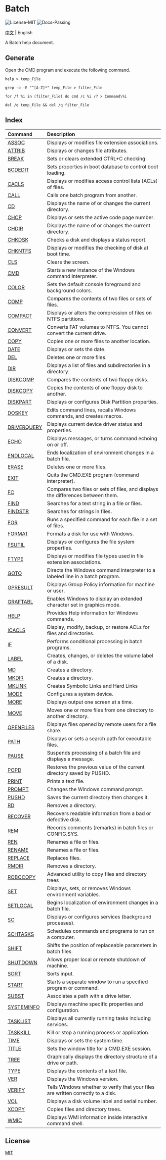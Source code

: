 # Batch

![License-MIT](https://img.shields.io/badge/License-MIT-blue.svg)
![Docs-Passing](https://img.shields.io/badge/Docs-Passing-green.svg)

[中文](docs/README-CN.md) | English

A Batch help document.

## Generate

Open the CMD program and execute the following command.

```Batch
help > temp_File

grep -o -E "^[A-Z]*" temp_File > filter_File

for /f %i in (filter_File) do cmd /c %i /? > Command\%i

del /q temp_File && del /q filter_File
```

## Index

|     Command     |     Description     |
| :-------------- | :------------------ |
| [ASSOC](Command/ASSOC) | Displays or modifies file extension associations. |
| [ATTRIB](Command/ATTRIB) | Displays or changes file attributes. |
| [BREAK](Command/BREAK) | Sets or clears extended CTRL+C checking. |
| [BCDEDIT](Command/BCDEDIT) | Sets properties in boot database to control boot loading. |
| [CACLS](Command/CACLS) | Displays or modifies access control lists (ACLs) of files. |
| [CALL](Command/CALL) | Calls one batch program from another. |
| [CD](Command/CD) | Displays the name of or changes the current directory. |
| [CHCP](Command/CHCP) | Displays or sets the active code page number. |
| [CHDIR](Command/CHDIR) | Displays the name of or changes the current directory. |
| [CHKDSK](Command/CHKDSK) | Checks a disk and displays a status report. |
| [CHKNTFS](Command/CHKNTFS) | Displays or modifies the checking of disk at boot time. |
| [CLS](Command/CLS) | Clears the screen. |
| [CMD](Command/CMD) | Starts a new instance of the Windows command interpreter. |
| [COLOR](Command/COLOR) | Sets the default console foreground and background colors. |
| [COMP](Command/COMP) | Compares the contents of two files or sets of files. |
| [COMPACT](Command/COMPACT) | Displays or alters the compression of files on NTFS partitions. |
| [CONVERT](Command/CONVERT) | Converts FAT volumes to NTFS.  You cannot convert the current drive. |
| [COPY](Command/COPY) | Copies one or more files to another location. |
| [DATE](Command/DATE) | Displays or sets the date. |
| [DEL](Command/DEL) | Deletes one or more files. |
| [DIR](Command/DIR) | Displays a list of files and subdirectories in a directory. |
| [DISKCOMP](Command/DISKCOMP) | Compares the contents of two floppy disks. |
| [DISKCOPY](Command/DISKCOPY) | Copies the contents of one floppy disk to another. |
| [DISKPART](Command/DISKPART) | Displays or configures Disk Partition properties. |
| [DOSKEY](Command/DOSKEY) | Edits command lines, recalls Windows commands, and creates macros. |
| [DRIVERQUERY](Command/DRIVERQUERY) | Displays current device driver status and properties. |
| [ECHO](Command/ECHO) | Displays messages, or turns command echoing on or off. |
| [ENDLOCAL](Command/ENDLOCAL) | Ends localization of environment changes in a batch file. |
| [ERASE](Command/ERASE) | Deletes one or more files. |
| [EXIT](Command/EXIT) | Quits the CMD.EXE program (command interpreter). |
| [FC](Command/FC) | Compares two files or sets of files, and displays the differences between them. |
| [FIND](Command/FIND) | Searches for a text string in a file or files. |
| [FINDSTR](Command/FINDSTR) | Searches for strings in files. |
| [FOR](Command/FOR) | Runs a specified command for each file in a set of files. |
| [FORMAT](Command/FORMAT) | Formats a disk for use with Windows. |
| [FSUTIL](Command/FSUTIL) | Displays or configures the file system properties. |
| [FTYPE](Command/FTYPE) | Displays or modifies file types used in file extension associations. |
| [GOTO](Command/GOTO) | Directs the Windows command interpreter to a labeled line in a batch program. |
| [GPRESULT](Command/GPRESULT) | Displays Group Policy information for machine or user. |
| [GRAFTABL](Command/GRAFTABL) | Enables Windows to display an extended character set in graphics mode. |
| [HELP](Command/HELP) | Provides Help information for Windows commands. |
| [ICACLS](Command/ICACLS) | Display, modify, backup, or restore ACLs for files and directories. |
| [IF](Command/IF) | Performs conditional processing in batch programs. |
| [LABEL](Command/LABEL) | Creates, changes, or deletes the volume label of a disk. |
| [MD](Command/MD) | Creates a directory. |
| [MKDIR](Command/MKDIR) | Creates a directory. |
| [MKLINK](Command/MKLINK) | Creates Symbolic Links and Hard Links |
| [MODE](Command/MODE) | Configures a system device. |
| [MORE](Command/MORE) | Displays output one screen at a time. |
| [MOVE](Command/MOVE) | Moves one or more files from one directory to another directory. |
| [OPENFILES](Command/OPENFILES) | Displays files opened by remote users for a file share. |
| [PATH](Command/PATH) | Displays or sets a search path for executable files. |
| [PAUSE](Command/PAUSE) | Suspends processing of a batch file and displays a message. |
| [POPD](Command/POPD) | Restores the previous value of the current directory saved by PUSHD. |
| [PRINT](Command/PRINT) | Prints a text file. |
| [PROMPT](Command/PROMPT) | Changes the Windows command prompt. |
| [PUSHD](Command/PUSHD) | Saves the current directory then changes it. |
| [RD](Command/RD) | Removes a directory. |
| [RECOVER](Command/RECOVER) | Recovers readable information from a bad or defective disk. |
| [REM](Command/REM) | Records comments (remarks) in batch files or CONFIG.SYS. |
| [REN](Command/REN) | Renames a file or files. |
| [RENAME](Command/RENAME) | Renames a file or files. |
| [REPLACE](Command/REPLACE) | Replaces files. |
| [RMDIR](Command/RMDIR) | Removes a directory. |
| [ROBOCOPY](Command/ROBOCOPY) | Advanced utility to copy files and directory trees |
| [SET](Command/SET) | Displays, sets, or removes Windows environment variables. |
| [SETLOCAL](Command/SETLOCAL) | Begins localization of environment changes in a batch file. |
| [SC](Command/SC) | Displays or configures services (background processes). |
| [SCHTASKS](Command/SCHTASKS) | Schedules commands and programs to run on a computer. |
| [SHIFT](Command/SHIFT) | Shifts the position of replaceable parameters in batch files. |
| [SHUTDOWN](Command/SHUTDOWN) | Allows proper local or remote shutdown of machine. |
| [SORT](Command/SORT) | Sorts input. |
| [START](Command/START) | Starts a separate window to run a specified program or command. |
| [SUBST](Command/SUBST) | Associates a path with a drive letter. |
| [SYSTEMINFO](Command/SYSTEMINFO) | Displays machine specific properties and configuration. |
| [TASKLIST](Command/TASKLIST) | Displays all currently running tasks including services. |
| [TASKKILL](Command/TASKKILL) | Kill or stop a running process or application. |
| [TIME](Command/TIME) | Displays or sets the system time. |
| [TITLE](Command/TITLE) | Sets the window title for a CMD.EXE session. |
| [TREE](Command/TREE) | Graphically displays the directory structure of a drive or path. |
| [TYPE](Command/TYPE) | Displays the contents of a text file. |
| [VER](Command/VER) | Displays the Windows version. |
| [VERIFY](Command/VERIFY) | Tells Windows whether to verify that your files are written correctly to a disk. |
| [VOL](Command/VOL) | Displays a disk volume label and serial number. |
| [XCOPY](Command/XCOPY) | Copies files and directory trees. |
| [WMIC](Command/WMIC) | Displays WMI information inside interactive command shell. |

## License

[MIT](LICENSE)
